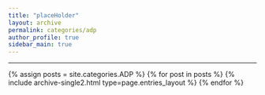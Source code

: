 ```yaml
---
title: "placeHolder"
layout: archive
permalink: categories/adp
author_profile: true
sidebar_main: true
---
```


<!-- 공백이 포함되어 있는 카테고리 이름의 경우 site.categories['a b c'] 이런식으로! -->

***

{% assign posts = site.categories.ADP %}
{% for post in posts %} {% include archive-single2.html type=page.entries_layout %} {% endfor %}